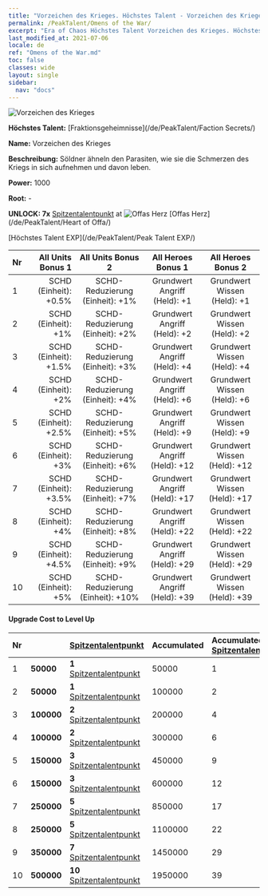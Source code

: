 ```yaml
---
title: "Vorzeichen des Krieges. Höchstes Talent - Vorzeichen des Krieges"
permalink: /PeakTalent/Omens of the War/
excerpt: "Era of Chaos Höchstes Talent Vorzeichen des Krieges. Höchstes Talent Vorzeichen des Krieges. Vorzeichen des Krieges"
last_modified_at: 2021-07-06
locale: de
ref: "Omens of the War.md"
toc: false
classes: wide
layout: single
sidebar:
  nav: "docs"
---
```


  ![Vorzeichen des Krieges](/images/pt/talent_3012.png)

  **Höchstes Talent:** [Fraktionsgeheimnisse](/de/PeakTalent/Faction Secrets/)

  **Name:** Vorzeichen des Krieges

  **Beschreibung:** Söldner ähneln den Parasiten, wie sie die Schmerzen des Kriegs in sich aufnehmen und davon leben.

  **Power:** 1000

  **Root:** -

  **UNLOCK: 7x** [Spitzentalentpunkt](/ItemsDE/con_934/) at ![Offas Herz](/images/pt/talent_3008.png) [Offas Herz](/de/PeakTalent/Heart of Offa/)

  [Höchstes Talent EXP](/de/PeakTalent/Peak Talent EXP/)

  | Nr | All Units Bonus 1 | All Units Bonus 2 | All Heroes Bonus 1 | All Heroes Bonus 2 |
  |:---|--------------:|:-------------:|:-------------:|:-------------:|
  | 1 | SCHD (Einheit): +0.5% | SCHD-Reduzierung (Einheit): +1% | Grundwert Angriff (Held): +1 | Grundwert Wissen (Held): +1 |
  | 2 | SCHD (Einheit): +1% | SCHD-Reduzierung (Einheit): +2% | Grundwert Angriff (Held): +2 | Grundwert Wissen (Held): +2 |
  | 3 | SCHD (Einheit): +1.5% | SCHD-Reduzierung (Einheit): +3% | Grundwert Angriff (Held): +4 | Grundwert Wissen (Held): +4 |
  | 4 | SCHD (Einheit): +2% | SCHD-Reduzierung (Einheit): +4% | Grundwert Angriff (Held): +6 | Grundwert Wissen (Held): +6 |
  | 5 | SCHD (Einheit): +2.5% | SCHD-Reduzierung (Einheit): +5% | Grundwert Angriff (Held): +9 | Grundwert Wissen (Held): +9 |
  | 6 | SCHD (Einheit): +3% | SCHD-Reduzierung (Einheit): +6% | Grundwert Angriff (Held): +12 | Grundwert Wissen (Held): +12 |
  | 7 | SCHD (Einheit): +3.5% | SCHD-Reduzierung (Einheit): +7% | Grundwert Angriff (Held): +17 | Grundwert Wissen (Held): +17 |
  | 8 | SCHD (Einheit): +4% | SCHD-Reduzierung (Einheit): +8% | Grundwert Angriff (Held): +22 | Grundwert Wissen (Held): +22 |
  | 9 | SCHD (Einheit): +4.5% | SCHD-Reduzierung (Einheit): +9% | Grundwert Angriff (Held): +29 | Grundwert Wissen (Held): +29 |
  | 10 | SCHD (Einheit): +5% | SCHD-Reduzierung (Einheit): +10% | Grundwert Angriff (Held): +39 | Grundwert Wissen (Held): +39 |


#### Upgrade Cost to Level Up

  | Nr | <i class="fas fa-coins"/> | [Spitzentalentpunkt](/ItemsDE/con_934/) | Accumulated <i class="fas fa-coins"/> | Accumulated [Spitzentalentpunkt](/ItemsDE/con_934/) |
  |:---|:--------------|:-------------|:-------------|:-------------|
  | 1 | **50000** | **1** [Spitzentalentpunkt](/ItemsDE/con_934/) | 50000 | 1 |
  | 2 | **50000** | **1** [Spitzentalentpunkt](/ItemsDE/con_934/) | 100000 | 2 |
  | 3 | **100000** | **2** [Spitzentalentpunkt](/ItemsDE/con_934/) | 200000 | 4 |
  | 4 | **100000** | **2** [Spitzentalentpunkt](/ItemsDE/con_934/) | 300000 | 6 |
  | 5 | **150000** | **3** [Spitzentalentpunkt](/ItemsDE/con_934/) | 450000 | 9 |
  | 6 | **150000** | **3** [Spitzentalentpunkt](/ItemsDE/con_934/) | 600000 | 12 |
  | 7 | **250000** | **5** [Spitzentalentpunkt](/ItemsDE/con_934/) | 850000 | 17 |
  | 8 | **250000** | **5** [Spitzentalentpunkt](/ItemsDE/con_934/) | 1100000 | 22 |
  | 9 | **350000** | **7** [Spitzentalentpunkt](/ItemsDE/con_934/) | 1450000 | 29 |
  | 10 | **500000** | **10** [Spitzentalentpunkt](/ItemsDE/con_934/) | 1950000 | 39 |
